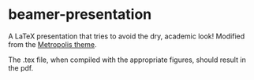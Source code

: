 # beamer-presentation
A LaTeX presentation that tries to avoid the dry, academic look! Modified from the [Metropolis theme](https://github.com/matze/mtheme). 

The .tex file, when compiled with the appropriate figures, should result in the pdf. 
